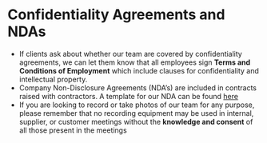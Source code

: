 # Confidentiality Agreements and NDAs

 - If clients ask about whether our team are covered by confidentiality agreements, we can let them know that all employees sign **Terms and Conditions of Employment** which include clauses for confidentiality and intellectual property.
 - Company Non-Disclosure Agreements (NDA’s) are included in contracts raised with contractors. A template for our NDA can be found [here](https://docs.google.com/document/d/1YESByvaOv06azyq6JTNqmD9vsHh224lQ9urKV0p4_pY/edit)
 - If you are looking to record or take photos of our team for any purpose, please remember that no recording equipment may be used in internal, supplier, or customer meetings without the **knowledge and consent** of all those present in the meetings
